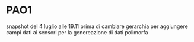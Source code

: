 # PAO1
snapshot del 4 luglio alle 19.11
prima di cambiare gerarchia per aggiungere campi dati ai sensori per la genereazione di dati polimorfa
